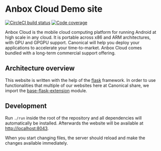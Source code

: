 # Anbox Cloud Demo site

[![CircleCI build status](https://circleci.com/gh/canonical-web-and-design/anbox-cloud.io.svg?style=shield)](https://circleci.com/gh/canonical-web-and-design/anbox-cloud.io) [![Code coverage](https://codecov.io/gh/canonical-web-and-design/anbox-cloud.io/branch/master/graph/badge.svg)](https://codecov.io/gh/canonical-web-and-design/anbox-cloud.io)

Anbox Cloud is the mobile cloud computing platform for running Android at high scale in any cloud. It is portable across x86 and ARM architectures, with GPU and GPGPU support. Canonical will help you deploy your applications to accelerate your time-to-market. Anbox Cloud comes bundled with a long-term commercial support offering.

## Architecture overview

This website is written with the help of the [flask](http://flask.pocoo.org/) framework. In order to use functionalities that multiple of our websites here at Canonical share, we import the [base-flask-extension](https://github.com/canonical-web-and-design/canonicalwebteam.flask-base) module.


## Development

Run `./run` inside the root of the repository and all dependencies will automatically be installed. Afterwards the website will be available at <http://localhost:8043>.

When you start changing files, the server should reload and make the changes available immediately.

